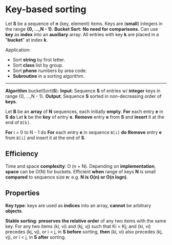 # Key-based sorting
Let **S** be a sequence of **n** (key, element) items.
Keys are (**small**) integers in the range **{0, ...,N - 1}**.
**Bucket Sort:**
**No need for comparisons.**
Can use **key** as **index** into an **auxiliary** array:
All entries with key **k** are placed in a "**bucket**" at index **k**.

Application: 
- Sort **string** by first letter.
- Sort **class** list by group.
- Sort **phone** numbers by area code.
- **Subroutine** in a sorting algorithm.
___

**Algorithm** bucketSort(**S**):
**Input**: Sequence **S** of entries w/ **integer** keys in range {0, ...,N - 1}.
**Output**: Sequence **S** sorted in non-decreasing order of **keys**.

Let **B** be an **array** of **N** sequences, each initially **empty**.
**For** each entry **e** in **S** **do**
	Let **k** be the **key** of entry **e**.
	**Remove** entry **e** from **S** and **insert** it at the end of `B[k]`.

**For** i = 0 to N - 1 do
	**For** each entry **e** in sequence `B[i]` **do**
		**Remove** entry **e** from `B[i]` and insert it at the end of **S**.

## Efficiency
Time and space **complexity**: O (n + N). Depending on **implementation**, **space** can be O(N) for buckets.
Efficient **when** range of keys **N** is small **compared** to sequence size **n**: e.g. **N is O(n) or O(n logn)**.

## Properties
**Key type**: keys are used as **indices** into an array, **cannot** be arbitrary **objects**.

**Stable sorting**: **preserves** **the relative order** of any two items with the same key.
	For any two items (ki, vi) and (kj, vj) such that Ki = Kj;
	and (ki, vi) precedes (kj, vj), or i < j, in **S** **before** sorting, 
	**then** (ki, vi) also precedes (kj, vj), or i < j, in **S** **after** sorting.